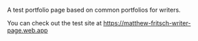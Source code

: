 A test portfolio page based on common portfolios for writers.

You can check out the test site at https://matthew-fritsch-writer-page.web.app
